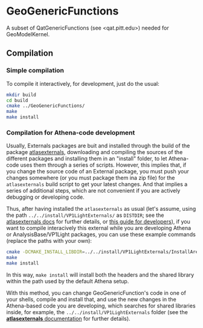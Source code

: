 # GeoGenericFunctions

A subset of QatGenericFunctions (see <qat.pitt.edu>) needed for GeoModelKernel.

## Compilation

### Simple compilation

To compile it interactively, for development, just do the usual:

```bash
mkdir build
cd build
cmake ../GeoGenericFunctions/
make
make install
```

### Compilation for Athena-code development

Usually, Externals packages are buit and installed through the build of the package [atlasexternals](), downloading and compiling the sources of the different packages and installing them in an "install" folder, to let Athena-code uses them through a series of scripts.
However, this implies that, if you change the source code of an External package, you must push your changes somewhere (or you must package them ina zip file) for the `atlasexternals` build script to get your latest changes. And that implies a series of additional steps, which are not convenient if you are actively debugging or developing code.

Thus, after having installed the `atlasexternals` as usual (let's assume, using the path `../../install/VP1LightExternals/` as `DISTDIR`; see the [atlasexternals docs](https://gitlab.cern.ch/atlas/atlasexternals/blob/master/README.md) for further details, or [this guide for developers](https://gitlab.cern.ch/atlas/atlasexternals/blob/master/CONTRIBUTING.md)), if you want to compile interacively this external while you are developing Athena or AnalysisBase/VP1Light packages, you can use these example commands (replace the paths with your own):


```bash
cmake -DCMAKE_INSTALL_LIBDIR=../../install/VP1LightExternals/InstallArea/x86_64-slc6-gcc62-opt -DCMAKE_INSTALL_PREFIX=../../install/VP1LightExternals/InstallArea/x86_64-slc6-gcc62-opt ../GeoGenericFunctions/
make
make install
```

In this way, `make install` will install both the headers and the shared library within the path used by the default Athena setup.

With this method, you can change GeoGenericFunction's code in one of your shells, compile and install that, and use the new changes in the Athena-based code you are developing, which searches for shared libraries inside, for example, the `../../install/VP1LightExternals` folder (see the [**atlasexternals** documentation](https://gitlab.cern.ch/atlas/atlasexternals) for further details).
